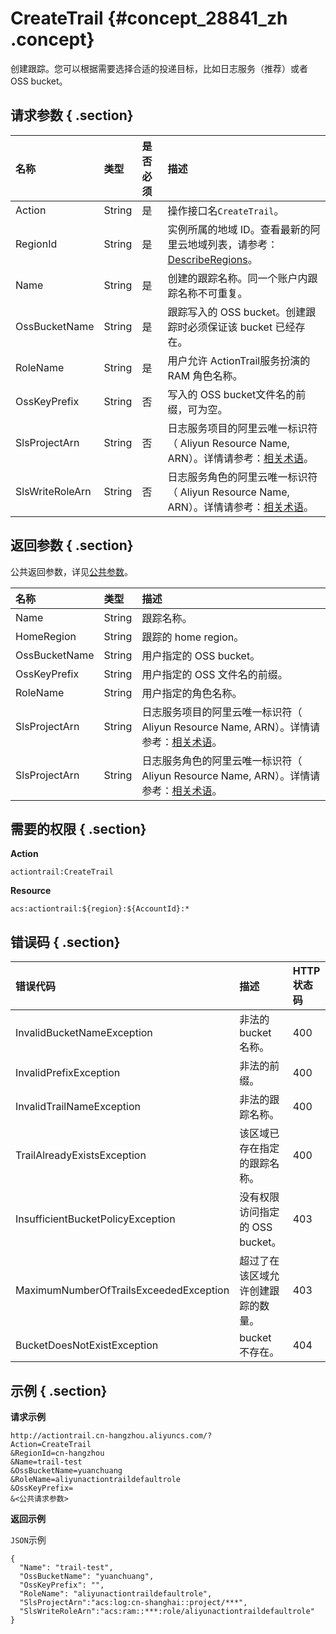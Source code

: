 # CreateTrail {#concept_28841_zh .concept}

创建跟踪。您可以根据需要选择合适的投递目标，比如日志服务（推荐）或者 OSS bucket。

## 请求参数 { .section}

|名称|类型|是否必须|描述|
|:-|:-|:---|:-|
|Action|String|是|操作接口名`CreateTrail`。|
|RegionId|String|是|实例所属的地域 ID。查看最新的阿里云地域列表，请参考：[DescribeRegions](intl.zh-CN/API参考/查询相关接口/DescribeRegions.md#)。|
|Name|String|是|创建的跟踪名称。同一个账户内跟踪名称不可重复。|
|OssBucketName|String|是|跟踪写入的 OSS bucket。创建跟踪时必须保证该 bucket 已经存在。|
|RoleName|String|是|用户允许 ActionTrail服务扮演的 RAM 角色名称。|
|OssKeyPrefix|String|否|写入的 OSS bucket文件名的前缀，可为空。|
|SlsProjectArn|String|否|日志服务项目的阿里云唯一标识符（ Aliyun Resource Name, ARN）。详情请参考：[相关术语](../../../../intl.zh-CN/产品简介/相关术语.md#)。|
|SlsWriteRoleArn|String|否|日志服务角色的阿里云唯一标识符（ Aliyun Resource Name, ARN）。详情请参考：[相关术语](../../../../intl.zh-CN/产品简介/相关术语.md#)。|

## 返回参数 { .section}

公共返回参数，详见[公共参数](intl.zh-CN/API参考/调用方式/公共参数.md#)。

|名称|类型|描述|
|:-|:-|:-|
|Name|String|跟踪名称。|
|HomeRegion|String|跟踪的 home region。|
|OssBucketName|String|用户指定的 OSS bucket。|
|OssKeyPrefix|String|用户指定的 OSS 文件名的前缀。|
|RoleName|String|用户指定的角色名称。|
|SlsProjectArn|String|日志服务项目的阿里云唯一标识符（ Aliyun Resource Name, ARN）。详情请参考：[相关术语](../../../../intl.zh-CN/产品简介/相关术语.md#)。|
|SlsProjectArn|String|日志服务角色的阿里云唯一标识符（ Aliyun Resource Name, ARN）。详情请参考：[相关术语](../../../../intl.zh-CN/产品简介/相关术语.md#)。|

## 需要的权限 { .section}

**Action**

`actiontrail:CreateTrail`

**Resource**

`acs:actiontrail:${region}:${AccountId}:*`

## 错误码 { .section}

|错误代码|描述|HTTP 状态码|
|:---|:-|:-------|
|InvalidBucketNameException|非法的 bucket 名称。|400|
|InvalidPrefixException|非法的前缀。|400|
|InvalidTrailNameException|非法的跟踪名称。|400|
|TrailAlreadyExistsException|该区域已存在指定的跟踪名称。|400|
|InsufficientBucketPolicyException|没有权限访问指定的 OSS bucket。|403|
|MaximumNumberOfTrailsExceededException|超过了在该区域允许创建跟踪的数量。|403|
|BucketDoesNotExistException|bucket 不存在。|404|

## 示例 { .section}

**请求示例**

```
http://actiontrail.cn-hangzhou.aliyuncs.com/?
Action=CreateTrail
&RegionId=cn-hangzhou
&Name=trail-test
&OssBucketName=yuanchuang
&RoleName=aliyunactiontraildefaultrole
&OssKeyPrefix=
&<公共请求参数>

```

**返回示例**

`JSON`示例

```language-json
{
  "Name": "trail-test",
  "OssBucketName": "yuanchuang",
  "OssKeyPrefix": "",
  "RoleName": "aliyunactiontraildefaultrole",
  "SlsProjectArn":"acs:log:cn-shanghai::project/***",
  "SlsWriteRoleArn":"acs:ram::***:role/aliyunactiontraildefaultrole"
}

```

